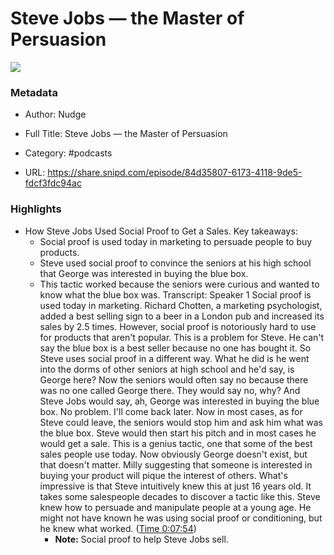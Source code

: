 # Steve Jobs —  the Master of Persuasion

![](https://wsrv.nl/?url=https%3A%2F%2Fmegaphone.imgix.net%2Fpodcasts%2F5d7b98fa-a56e-11ec-a9b0-7b33589fa224%2Fimage%2FNudge_Logo_Final_.jpg%3Fixlib%3Drails-4.3.1%26max-w%3D3000%26max-h%3D3000%26fit%3Dcrop%26auto%3Dformat%2Ccompress&w=100&h=100)

### Metadata

- Author: Nudge
- Full Title: Steve Jobs —  the Master of Persuasion
- Category: #podcasts



- URL: https://share.snipd.com/episode/84d35807-6173-4118-9de5-fdcf3fdc94ac

### Highlights

- How Steve Jobs Used Social Proof to Get a Sales.
  Key takeaways:
  - Social proof is used today in marketing to persuade people to buy products.
  - Steve used social proof to convince the seniors at his high school that George was interested in buying the blue box.
  - This tactic worked because the seniors were curious and wanted to know what the blue box was.
  Transcript:
  Speaker 1
  Social proof is used today in marketing. Richard Chotten, a marketing psychologist, added a best selling sign to a beer in a London pub and increased its sales by 2.5 times. However, social proof is notoriously hard to use for products that aren't popular. This is a problem for Steve. He can't say the blue box is a best seller because no one has bought it. So Steve uses social proof in a different way. What he did is he went into the dorms of other seniors at high school and he'd say, is George here? Now the seniors would often say no because there was no one called George there. They would say no, why? And Steve Jobs would say, ah, George was interested in buying the blue box. No problem. I'll come back later. Now in most cases, as for Steve could leave, the seniors would stop him and ask him what was the blue box. Steve would then start his pitch and in most cases he would get a sale. This is a genius tactic, one that some of the best sales people use today. Now obviously George doesn't exist, but that doesn't matter. Milly suggesting that someone is interested in buying your product will pique the interest of others. What's impressive is that Steve intuitively knew this at just 16 years old. It takes some salespeople decades to discover a tactic like this. Steve knew how to persuade and manipulate people at a young age. He might not have known he was using social proof or conditioning, but he knew what worked. ([Time 0:07:54](https://share.snipd.com/snip/dfe064c7-a9a5-42a8-a5ac-2eb5ef442084))
    - **Note:** Social proof to help Steve Jobs sell.
